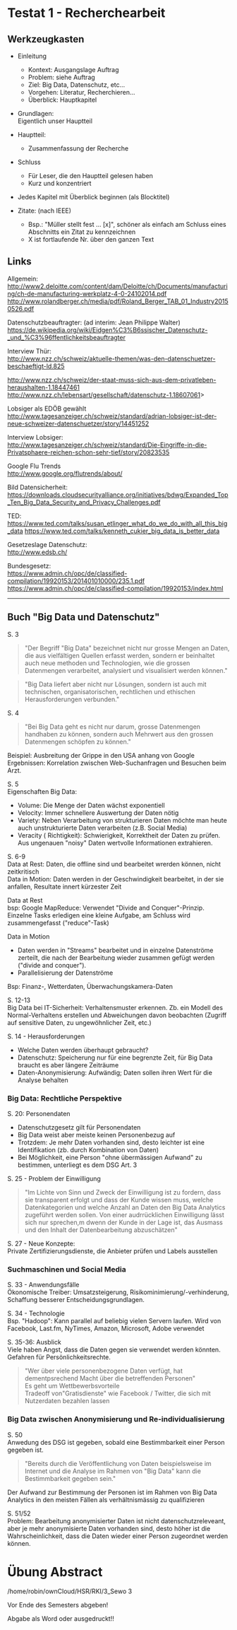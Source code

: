 # Testat 1 - Recherchearbeit

## Werkzeugkasten

- Einleitung
    - Kontext: Ausgangslage Auftrag
    - Problem: siehe Auftrag
    - Ziel: Big Data, Datenschutz, etc...
    - Vorgehen: Literatur, Recherchieren...
    - Überblick: Hauptkapitel

- Grundlagen:  
    Eigentlich unser Hauptteil

- Hauptteil:
    - Zusammenfassung der Recherche

- Schluss
    - Für Leser, die den Hauptteil gelesen haben
    - Kurz und konzentriert


- Jedes Kapitel mit Überblick beginnen (als Blocktitel)


- Zitate: (nach IEEE)
    - Bsp.: "Müller stellt fest ... [x]", schöner als einfach am Schluss eines Abschnitts ein Zitat zu kennzeichnen
    - X ist fortlaufende Nr. über den ganzen Text

## Links

Allgemein:
<http://www2.deloitte.com/content/dam/Deloitte/ch/Documents/manufacturing/ch-de-manufacturing-werkplatz-4-0-24102014.pdf>
<http://www.rolandberger.ch/media/pdf/Roland_Berger_TAB_01_Industry20150526.pdf>

Datenschutzbeauftragter: (ad interim: Jean Philippe Walter)  
<https://de.wikipedia.org/wiki/Eidgen%C3%B6ssischer_Datenschutz-_und_%C3%96ffentlichkeitsbeauftragter>

Interview Thür:  
<http://www.nzz.ch/schweiz/aktuelle-themen/was-den-datenschuetzer-beschaeftigt-ld.825>

<http://www.nzz.ch/schweiz/der-staat-muss-sich-aus-dem-privatleben-heraushalten-1.18447461>  
<http://www.nzz.ch/lebensart/gesellschaft/datenschutz-1.18607061>>

Lobsiger als EDÖB gewählt  
<http://www.tagesanzeiger.ch/schweiz/standard/adrian-lobsiger-ist-der-neue-schweizer-datenschuetzer/story/14451252>

Interview Lobsiger:  
<http://www.tagesanzeiger.ch/schweiz/standard/Die-Eingriffe-in-die-Privatsphaere-reichen-schon-sehr-tief/story/20823535>

Google Flu Trends  
<http://www.google.org/flutrends/about/>

Bild Datensicherheit:  
<https://downloads.cloudsecurityalliance.org/initiatives/bdwg/Expanded_Top_Ten_Big_Data_Security_and_Privacy_Challenges.pdf>

TED:
<https://www.ted.com/talks/susan_etlinger_what_do_we_do_with_all_this_big_data>
<https://www.ted.com/talks/kenneth_cukier_big_data_is_better_data>

Gesetzeslage Datenschutz:  
<http://www.edsb.ch/>

Bundesgesetz:   
<https://www.admin.ch/opc/de/classified-compilation/19920153/201401010000/235.1.pdf>
<https://www.admin.ch/opc/de/classified-compilation/19920153/index.html>

---
## Buch "Big Data und Datenschutz"

S. 3  

> "Der Begriff "Big Data" bezeichnet nicht nur grosse Mengen an Daten, die aus vielfältigen Quellen erfasst werden, sondern er beinhaltet auch neue methoden und Technologien, wie die grossen Datenmengen verarbeitet, analysiert und visualisiert werden können."

> "Big Data liefert aber nicht nur Lösungen, sondern ist auch mit technischen, organisatorischen, rechtlichen und ethischen Herausforderungen verbunden."

S. 4  
> "Bei Big Data geht es nicht nur darum, grosse Datenmengen handhaben zu können, sondern auch Mehrwert aus den grossen Datenmengen schöpfen zu können."

Beispiel: Ausbreitung der Grippe in den USA anhang von Google Ergebnissen: Korrelation zwischen Web-Suchanfragen und Besuchen beim Arzt.

S. 5  
Eigenschaften Big Data:

* Volume: Die Menge der Daten wächst exponentiell
* Velocity: Immer schnellere Auswertung der Daten nötig
* Variety: Neben Verarbeitung von strukturieren Daten möchte man heute auch unstrukturierte Daten verarbeiten (z.B. Social Media)
* Veracity ( Richtigkeit): Schwierigkeit, Korrektheit der Daten zu prüfen. Aus ungenauen "noisy" Daten wertvolle Informationen extrahieren.

S. 6-9  
Data at Rest: Daten, die offline sind und bearbeitet wrerden können, nicht zeitkritisch  
Data in Motion: Daten werden in der Geschwindigkeit bearbeitet, in der sie anfallen, Resultate innert kürzester Zeit

Data at Rest  
bsp: Google MapReduce: Verwendet "Divide and Conquer"-Prinzip. Einzelne Tasks erledigen eine kleine Aufgabe, am Schluss wird zusammengefasst ("reduce"-Task)

Data in Motion  

* Daten werden in "Streams" bearbeitet und in einzelne Datenströme zerteilt, die nach der Bearbeitung wieder zusammen gefügt werden ("divide and conquer").
* Parallelisierung der Datenströme

Bsp: Finanz-, Wetterdaten, Überwachungskamera-Daten

S. 12-13  
Big Data bei IT-Sicherheit: Verhaltensmuster erkennen. Zb. ein Modell des Normal-Verhaltens erstellen und Abweichungen davon beobachten (Zugriff auf sensitive Daten, zu ungewöhnlicher Zeit, etc.)

S. 14 - Herausforderungen

* Welche Daten werden überhaupt gebraucht?
* Datenschutz: Speicherung nur für eine begrenzte Zeit, für Big Data braucht es aber längere Zeiträume
* Daten-Anonymisierung: Aufwändig; Daten sollen ihren Wert für die Analyse behalten

### Big Data: Rechtliche Perspektive

S. 20: Personendaten

* Datenschutzgesetz gilt für Personendaten
* Big Data weist aber meiste keinen Personenbezug auf
* Trotzdem: Je mehr Daten vorhanden sind, desto leichter ist eine Identifikation (zb. durch Kombination von Daten)
* Bei Möglichkeit, eine Person "ohne übermässigen Aufwand" zu bestimmen, unterliegt es dem DSG Art. 3

S. 25 - Problem der Einwilligung
> "Im Lichte von Sinn und Zweck der Einwilligung ist zu fordern, dass sie transparent erfolgt und dass der Kunde wissen muss, welche Datenkategorien und welche Anzahl an Daten den Big Data Analytics zugeführt werden sollen. Von einer audrrücklichen Einwilligung lässt sich nur sprechen,m dwenn der Kunde in der Lage ist, das Ausmass und den Inhalt der Datenbearbeitung abzuschätzen"

S. 27 - Neue Konzepte:  
Private Zertifizierungsdienste, die Anbieter prüfen und Labels ausstellen

### Suchmaschinen und Social Media

S. 33 - Anwendungsfälle  
Ökonomische Treiber: Umsatzsteigerung, Risikominimierung/-verhinderung, Schaffung besserer Entscheidungsgrundlagen.

S. 34 - Technologie  
Bsp. "Hadoop": Kann parallel auf beliebig vielen Servern laufen. Wird von Facebook, Last.fm, NyTimes, Amazon, Microsoft, Adobe verwendet

S. 35-36: Ausblick  
Viele haben Angst, dass die Daten gegen sie verwendet werden könnten.
Gefahren für Persönlichkeitsrechte.  
> "Wer über viele personenbezogene Daten verfügt, hat dementpsrechend Macht über die betreffenden Personen"  
Es geht um Wettbewerbsvorteile  
Tradeoff von"Gratisdienste" wie Facebook / Twitter, die sich mit Nutzerdaten bezahlen lassen

### Big Data zwischen Anonymisierung und Re-individualisierung

S. 50  
Anwedung des DSG ist gegeben, sobald eine Bestimmbarkeit einer Person gegeben ist.  
> "Bereits durch die Veröffentlichung von Daten beispielsweise im Internet und die Analyse im Rahmen von "Big Data" kann die Bestimmbarkeit gegeben sein."

Der Aufwand zur Bestimmung der Personen ist im Rahmen von Big Data Analytics in den meisten Fällen als verhältnismässig zu qualifizieren

S. 51/52  
Problem: Bearbeitung anonymisierter Daten ist nicht datenschutzreleveant, aber je mehr anonymisierte Daten vorhanden sind, desto höher ist die Wahrscheinlichkeit, dass die Daten wieder einer Person zugeordnet werden können.

# Übung Abstract
/home/robin/ownCloud/HSR/RKI/3_Sewo 3

Vor Ende des Semesters abgeben!

Abgabe als Word oder ausgedruckt!!
